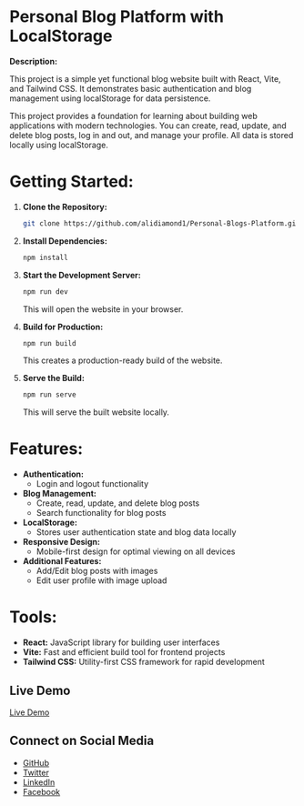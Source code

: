 # **Personal Blog Platform with LocalStorage**

**Description:**

This project is a simple yet functional blog website built with React, Vite, and Tailwind CSS. It demonstrates basic authentication and blog management using localStorage for data persistence.

This project provides a foundation for learning about building web applications with modern technologies. You can create, read, update, and delete blog posts, log in and out, and manage your profile. All data is stored locally using localStorage.


# **Getting Started:**

1. **Clone the Repository:**
   ```bash
   git clone https://github.com/alidiamond1/Personal-Blogs-Platform.git
   ```

2. **Install Dependencies:**
   ```bash
   npm install
   ```

3. **Start the Development Server:**
   ```bash
   npm run dev
   ```
   This will open the website in your browser.

4. **Build for Production:**
   ```bash
   npm run build
   ```
   This creates a production-ready build of the website.

5. **Serve the Build:**
   ```bash
   npm run serve
   ```
   This will serve the built website locally.

# **Features:**

* **Authentication:**
    * Login and logout functionality
* **Blog Management:**
    * Create, read, update, and delete blog posts
    * Search functionality for blog posts
* **LocalStorage:**
    * Stores user authentication state and blog data locally
* **Responsive Design:**
    * Mobile-first design for optimal viewing on all devices
* **Additional Features:**
    * Add/Edit blog posts with images
    * Edit user profile with image upload


# **Tools:**

* **React:** JavaScript library for building user interfaces
* **Vite:** Fast and efficient build tool for frontend projects
* **Tailwind CSS:** Utility-first CSS framework for rapid development

## Live Demo

[Live Demo](https://personal-blogs-platform.vercel.app) 

## Connect on Social Media

* [GitHub](https://github.com/alidiamond1)
* [Twitter](https://x.com/aliyare1113)
* [LinkedIn](https://linkedin.com/alidiamond)
* [Facebook](https://fb.com/alidiamond10)



